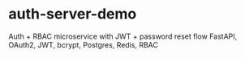 # auth-server-demo

Auth + RBAC microservice with JWT + password reset flow	FastAPI, OAuth2, JWT, bcrypt, Postgres, Redis, RBAC